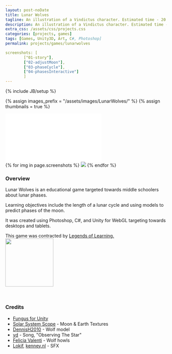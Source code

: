 ```yaml
---
layout: post-noDate
title: Lunar Wolves
tagline: An illustration of a Vindictus character. Estimated time - 20 hours.
description: An illustration of a Vindictus character. Estimated time - 20 hours.
extra_css: /assets/css/projects.css
categories: [projects, games]
tags: [Games, Unity3D, Art, C#, Photoshop]
permalink: projects/games/lunarwolves

screenshots: [
        ["01-story"],
        ["02-adjustMoon"],
        ["03-phaseCycle"],
        ["04-phasesInteractive"]
        ]
---
```

{% include JB/setup %}

{% assign images_prefix = "/assets/images/LunarWolves/" %}
{% assign thumbnails = true %}

<div class="video-wrapper">
    <iframe src="//player.vimeo.com/video/201305608" frameborder="0" webkitallowfullscreen="" mozallowfullscreen="" allowfullscreen=""></iframe>
</div>


<div class="project-images" id="slideshow">
{% for img in page.screenshots %}
    <a href="{{images_prefix}}{{img[0]}}.png"><img src= "{{images_prefix}}{{img[0]}}{% if thumbnails %}-tn{% endif %}.png" class="img-responsive"></a>
{% endfor %}
</div>

<script>
    $('#slideshow').photobox('a', {history:false, time:0, counter:false});
</script>

<h3>Overview</h3>

Lunar Wolves is an educational game targeted towards middle schoolers about lunar phases.

Learning objectives include the length of a lunar cycle and using models to predict phases of the moon.

It was created using Photoshop, C#, and Unity for WebGL targeting towards desktops and tablets.

This game was contracted by <a href="http://www.legendsoflearning.com/">Legends of Learning.<br>
<img src="http://www.legendsoflearning.com/wp-content/themes/legends-of-learning/assets/img/logo-black.png" width="150px"></a>

<br>
<h3>Credits</h3>

* [Fungus for Unity](http://fungusgames.com/)
* [Solar System Scope](http://www.solarsystemscope.com/) - Moon & Earth Textures
* [DennisH2010](https://3dhaupt.com/) - Wolf model
* [yd](http://opengameart.org/content/another-space-background-track) - Song, "Observing The Star"
* [Felicia Valenti](http://www.feliciavalenti.com/) - Wolf howls
* [Lokif](http://opengameart.org/content/gui-sound-effects), [kenney.nl](kenny.nl) - SFX

